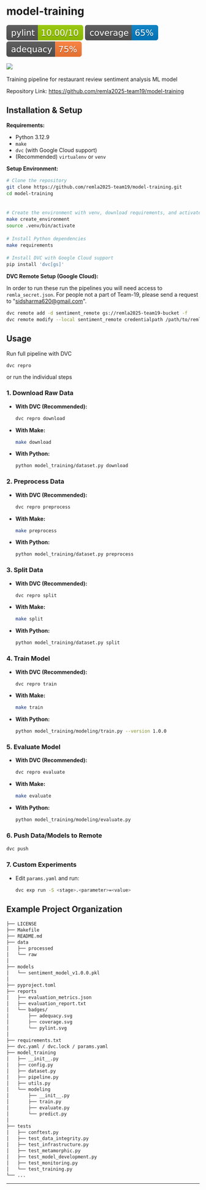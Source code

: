 # model-training

![Pylint Score](reports/badges/pylint.svg)
![Coverage](reports/badges/coverage.svg)
![Adequacy](reports/badges/adequacy.svg)

<a target="_blank" href="https://cookiecutter-data-science.drivendata.org/">
    <img src="https://img.shields.io/badge/CCDS-Project%20template-328F97?logo=cookiecutter" />
</a>

Training pipeline for restaurant review sentiment analysis ML model

Repository Link: https://github.com/remla2025-team19/model-training

## Installation & Setup

**Requirements:**

-   Python 3.12.9
-   `make`
-   `dvc` (with Google Cloud support)
-   (Recommended) `virtualenv` or `venv`

**Setup Environment:**

```bash
# Clone the repository
git clone https://github.com/remla2025-team19/model-training.git
cd model-training


# Create the environment with venv, download requirements, and activate
make create_environment
source .venv/bin/activate

# Install Python dependencies
make requirements

# Install DVC with Google Cloud support
pip install 'dvc[gs]'
```

**DVC Remote Setup (Google Cloud):**

In order to run these run the pipelines you will need access to `remla_secret.json`. For people not a part of Team-19, please send a request to "sidsharma620@gmail.com".

```bash
dvc remote add -d sentiment_remote gs://remla2025-team19-bucket -f
dvc remote modify --local sentiment_remote credentialpath /path/to/remla_secret.json
```

## Usage

Run full pipeline with DVC

```bash
dvc repro
```

or run the individual steps

### 1. Download Raw Data

-   **With DVC (Recommended):**

    ```bash
    dvc repro download
    ```

-   **With Make:**

    ```bash
    make download
    ```

-   **With Python:**

    ```bash
    python model_training/dataset.py download
    ```

### 2. Preprocess Data

-   **With DVC (Recommended):**

    ```bash
    dvc repro preprocess
    ```

-   **With Make:**

    ```bash
    make preprocess
    ```

-   **With Python:**

    ```bash
    python model_training/dataset.py preprocess
    ```

### 3. Split Data

-   **With DVC (Recommended):**

    ```bash
    dvc repro split
    ```

-   **With Make:**

    ```bash
    make split
    ```

-   **With Python:**

    ```bash
    python model_training/dataset.py split
    ```

### 4. Train Model

-   **With DVC (Recommended):**

    ```bash
    dvc repro train
    ```

-   **With Make:**

    ```bash
    make train
    ```

-   **With Python:**

    ```bash
    python model_training/modeling/train.py --version 1.0.0
    ```

### 5. Evaluate Model

-   **With DVC (Recommended):**

    ```bash
    dvc repro evaluate
    ```

-   **With Make:**

    ```bash
    make evaluate
    ```

-   **With Python:**

    ```bash
    python model_training/modeling/evaluate.py
    ```

### 6. Push Data/Models to Remote

```bash
dvc push
```

### 7. Custom Experiments

-   Edit `params.yaml` and run:

    ```bash
    dvc exp run -S <stage>.<parameter>=<value>
    ```

## Example Project Organization

```
├── LICENSE
├── Makefile
├── README.md
├── data
│   ├── processed
│   └── raw
│
├── models
│   └── sentiment_model_v1.0.0.pkl
│
├── pyproject.toml
├── reports
│   ├── evaluation_metrics.json
│   ├── evaluation_report.txt
│   └── badges/
│       ├── adequacy.svg
│       ├── coverage.svg
│       └── pylint.svg
│
├── requirements.txt
├── dvc.yaml / dvc.lock / params.yaml
├── model_training
│   ├── __init__.py
│   ├── config.py
│   ├── dataset.py
│   ├── pipeline.py
│   ├── utils.py
│   └── modeling
│       ├── __init__.py
│       ├── train.py
│       ├── evaluate.py
│       └── predict.py
│
├── tests
│   ├── conftest.py
│   ├── test_data_integrity.py
│   ├── test_infrastructure.py
│   ├── test_metamorphic.py
│   ├── test_model_development.py
│   ├── test_monitoring.py
│   └── test_training.py
└── ...
```

---
